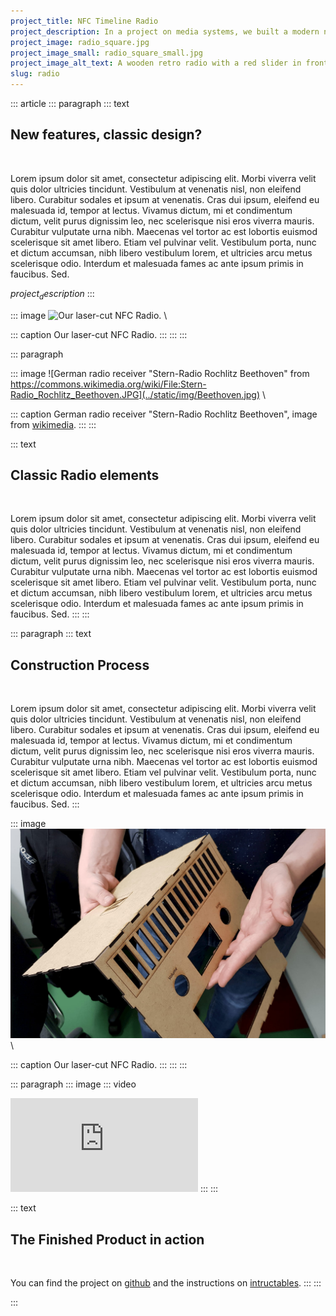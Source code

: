 ```yaml
---
project_title: NFC Timeline Radio
project_description: In a project on media systems, we built a modern nfc radio with retro looks.
project_image: radio_square.jpg
project_image_small: radio_square_small.jpg
project_image_alt_text: A wooden retro radio with a red slider in front of a e-ink display.
slug: radio
---
```


::: article
::: paragraph
::: text
## New features, classic design?

&nbsp;

Lorem ipsum dolor sit amet, consectetur adipiscing elit. Morbi viverra velit quis dolor ultricies tincidunt. Vestibulum at venenatis nisl, non eleifend libero. Curabitur sodales et ipsum at venenatis. Cras dui ipsum, eleifend eu malesuada id, tempor at lectus. Vivamus dictum, mi et condimentum dictum, velit purus dignissim leo, nec scelerisque nisi eros viverra mauris. Curabitur vulputate urna nibh. Maecenas vel tortor ac est lobortis euismod scelerisque sit amet libero. Etiam vel pulvinar velit. Vestibulum porta, nunc et dictum accumsan, nibh libero vestibulum lorem, et ultricies arcu metus scelerisque odio. Interdum et malesuada fames ac ante ipsum primis in faucibus. Sed.


$project_description$
::: 

::: image
![Our laser-cut NFC Radio.](../static/img/$project_image$) \

::: caption
Our laser-cut NFC Radio.
::: 
:::
:::

::: paragraph

::: image
![German radio receiver "Stern-Radio Rochlitz Beethoven" from https://commons.wikimedia.org/wiki/File:Stern-Radio_Rochlitz_Beethoven.JPG](../static/img/Beethoven.jpg) \

::: caption
German radio receiver "Stern-Radio Rochlitz Beethoven", image from [wikimedia](https://commons.wikimedia.org/wiki/File:Stern-Radio_Rochlitz_Beethoven.JPG).
:::
:::

::: text
## Classic Radio elements

&nbsp;

Lorem ipsum dolor sit amet, consectetur adipiscing elit. Morbi viverra velit quis dolor ultricies tincidunt. Vestibulum at venenatis nisl, non eleifend libero. Curabitur sodales et ipsum at venenatis. Cras dui ipsum, eleifend eu malesuada id, tempor at lectus. Vivamus dictum, mi et condimentum dictum, velit purus dignissim leo, nec scelerisque nisi eros viverra mauris. Curabitur vulputate urna nibh. Maecenas vel tortor ac est lobortis euismod scelerisque sit amet libero. Etiam vel pulvinar velit. Vestibulum porta, nunc et dictum accumsan, nibh libero vestibulum lorem, et ultricies arcu metus scelerisque odio. Interdum et malesuada fames ac ante ipsum primis in faucibus. Sed.
:::
:::

::: paragraph
::: text
## Construction Process

&nbsp;

Lorem ipsum dolor sit amet, consectetur adipiscing elit. Morbi viverra velit quis dolor ultricies tincidunt. Vestibulum at venenatis nisl, non eleifend libero. Curabitur sodales et ipsum at venenatis. Cras dui ipsum, eleifend eu malesuada id, tempor at lectus. Vivamus dictum, mi et condimentum dictum, velit purus dignissim leo, nec scelerisque nisi eros viverra mauris. Curabitur vulputate urna nibh. Maecenas vel tortor ac est lobortis euismod scelerisque sit amet libero. Etiam vel pulvinar velit. Vestibulum porta, nunc et dictum accumsan, nibh libero vestibulum lorem, et ultricies arcu metus scelerisque odio. Interdum et malesuada fames ac ante ipsum primis in faucibus. Sed.
::: 

::: image
![Our laser-cut NFC Radio.](../static/img/radio_construction.jpg) \

::: caption
Our laser-cut NFC Radio.
::: 
:::
:::

::: paragraph
::: image
::: video
<iframe src="https://www.youtube.com/embed/Fbv3RyXO0YM" frameborder="0" allow="accelerometer; autoplay; encrypted-media; gyroscope; picture-in-picture" allowfullscreen></iframe>
:::
:::

::: text
## The Finished Product in action

&nbsp;

You can find the project on [github](https://github.com/benedikt-mayer/nfcradio) and the instructions on [intructables](https://www.instructables.com/id/NFC-Timeline-Radio/).
:::
:::

:::